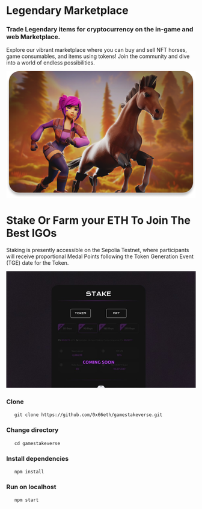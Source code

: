 
# Legendary Marketplace

### Trade Legendary items for cryptocurrency on the in-game and web Marketplace.

Explore our vibrant marketplace where you can buy and sell NFT horses, game consumables, and items using tokens! Join the community and dive into a world of endless possibilities.

![alt text](public/fotor.jpg)

# Stake Or Farm your ETH To Join The Best IGOs

Staking is presently accessible on the Sepolia Testnet, where participants will receive proportional Medal Points following the Token Generation Event (TGE) date for the Token.

![alt text](public/stake.jpg)

### Clone

```
   git clone https://github.com/0x66eth/gamestakeverse.git
```
### Change directory

```
   cd gamestakeverse
```

### Install dependencies

```
   npm install
```

### Run on localhost

```
   npm start
```
